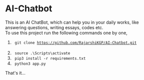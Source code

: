 # AI-Chatbot
This is an AI ChatBot, which can help you in your daily works, like answering questions, writing essays, codes etc. <br/>
To use this project run the following commands one by one,<br/>
  1. <code> git clone https://github.com/RajarshiKGP/AI-Chatbot.git </code> <br/>
  2. <code> source .\Scripts\activate </code> <br/>
  3. <code> pip3 install -r requirements.txt </code> <br/>
  4. <code> python3 app.py </code> <br/>

That's it...
